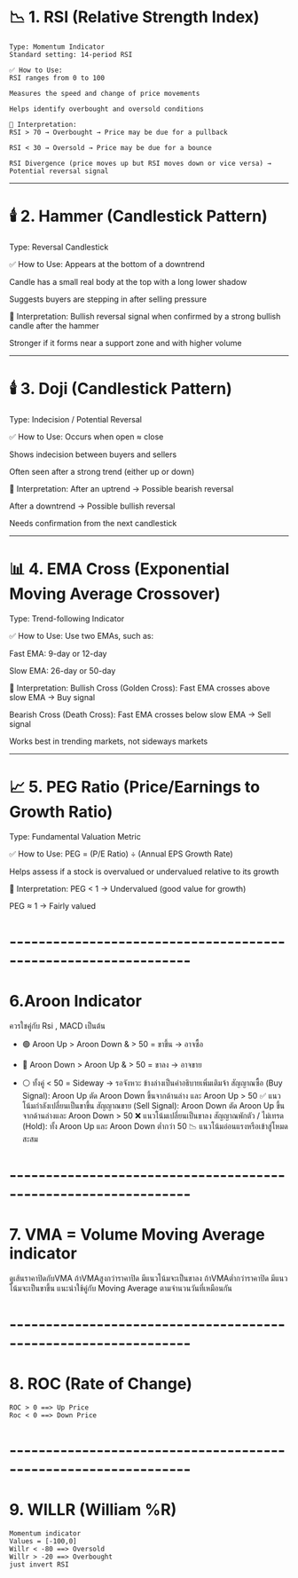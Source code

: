# 📉 1. RSI (Relative Strength Index)
    Type: Momentum Indicator
    Standard setting: 14-period RSI

    ✅ How to Use:
    RSI ranges from 0 to 100

    Measures the speed and change of price movements

    Helps identify overbought and oversold conditions

    🧭 Interpretation:
    RSI > 70 → Overbought → Price may be due for a pullback

    RSI < 30 → Oversold → Price may be due for a bounce

    RSI Divergence (price moves up but RSI moves down or vice versa) → Potential reversal signal
----------------------------------------------------------------------------------------------------
# 🕯️ 2. Hammer (Candlestick Pattern)
Type: Reversal Candlestick

✅ How to Use:
Appears at the bottom of a downtrend

Candle has a small real body at the top with a long lower shadow

Suggests buyers are stepping in after selling pressure

🧭 Interpretation:
Bullish reversal signal when confirmed by a strong bullish candle after the hammer

Stronger if it forms near a support zone and with higher volume

----------------------------------------------------------------------------------------------------

# 🕯️ 3. Doji (Candlestick Pattern)
Type: Indecision / Potential Reversal

✅ How to Use:
Occurs when open ≈ close

Shows indecision between buyers and sellers

Often seen after a strong trend (either up or down)

🧭 Interpretation:
After an uptrend → Possible bearish reversal

After a downtrend → Possible bullish reversal

Needs confirmation from the next candlestick

----------------------------------------------------------------------------------------------------

# 📊 4. EMA Cross (Exponential Moving Average Crossover)
Type: Trend-following Indicator

✅ How to Use:
Use two EMAs, such as:

Fast EMA: 9-day or 12-day

Slow EMA: 26-day or 50-day

🧭 Interpretation:
Bullish Cross (Golden Cross): Fast EMA crosses above slow EMA → Buy signal

Bearish Cross (Death Cross): Fast EMA crosses below slow EMA → Sell signal

Works best in trending markets, not sideways markets

----------------------------------------------------------------------------------------------------

# 📈 5. PEG Ratio (Price/Earnings to Growth Ratio)
Type: Fundamental Valuation Metric

✅ How to Use:
PEG = (P/E Ratio) ÷ (Annual EPS Growth Rate)

Helps assess if a stock is overvalued or undervalued relative to its growth

🧭 Interpretation:
PEG < 1 → Undervalued (good value for growth)

PEG ≈ 1 → Fairly valued


# ---------------------------------------------------------------
# 6.Aroon Indicator 
ควรใชคู่กับ Rsi , MACD เป็นต้น
- 🟢 Aroon Up > Aroon Down & > 50 = ขาขึ้น → อาจซื้อ

- 🔴 Aroon Down > Aroon Up & > 50 = ขาลง → อาจขาย

- ⚪ ทั้งคู่ < 50 = Sideway → รอจังหวะ
ข้างล่างเป็นคำอธิบายเพิ่มเติมจ้า
    สัญญาณซื้อ (Buy Signal):
        Aroon Up ตัด Aroon Down ขึ้นจากด้านล่าง และ Aroon Up > 50
            ✅ แนวโน้มกำลังเปลี่ยนเป็นขาขึ้น
    สัญญาณขาย (Sell Signal):
        Aroon Down ตัด Aroon Up ขึ้นจากด้านล่างและ Aroon Down > 50
            ❌ แนวโน้มเปลี่ยนเป็นขาลง
    สัญญาณพักตัว / ไม่เทรด (Hold):
        ทั้ง Aroon Up และ Aroon Down ต่ำกว่า 50
            📉 แนวโน้มอ่อนแรงหรือเข้าสู่โหมดสะสม
# ---------------------------------------------------------------
# 7. VMA = Volume Moving Average indicator
ดูเส้นราคาปิดกับVMA
ถ้าVMAสูงกว่าราคาปิด มีแนวโน้มจะเป็นขาลง
ถ้าVMAต่ำกว่าราคาปิด มีแนวโน้มจะเป็นขาขึ้น
แนะนำใช้คู่กับ Moving Average ตามจำนวนวันที่เหมือนกัน
# ---------------------------------------------------------------
# 8. ROC (Rate of Change)
    ROC > 0 ==> Up Price
    Roc < 0 ==> Down Price 
# ---------------------------------------------------------------
# 9. WILLR (William %R)
    Momentum indicator
    Values = [-100,0]
    Willr < -80 ==> Oversold
    Willr > -20 ==> Overbought
    just invert RSI